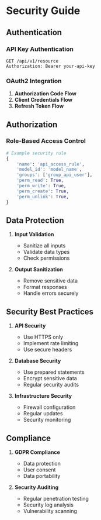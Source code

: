 # Security Guide

## Authentication

### API Key Authentication

```http
GET /api/v1/resource
Authorization: Bearer your-api-key
```

### OAuth2 Integration

1. **Authorization Code Flow**
2. **Client Credentials Flow**
3. **Refresh Token Flow**

## Authorization

### Role-Based Access Control

```python
# Example security rule
{
    'name': 'api_access_rule',
    'model_id': 'model_name',
    'groups': ['group_api_user'],
    'perm_read': True,
    'perm_write': True,
    'perm_create': True,
    'perm_unlink': True,
}
```

## Data Protection

1. **Input Validation**
   - Sanitize all inputs
   - Validate data types
   - Check permissions

2. **Output Sanitization**
   - Remove sensitive data
   - Format responses
   - Handle errors securely

## Security Best Practices

1. **API Security**
   - Use HTTPS only
   - Implement rate limiting
   - Use secure headers

2. **Database Security**
   - Use prepared statements
   - Encrypt sensitive data
   - Regular security audits

3. **Infrastructure Security**
   - Firewall configuration
   - Regular updates
   - Security monitoring

## Compliance

1. **GDPR Compliance**
   - Data protection
   - User consent
   - Data portability

2. **Security Auditing**
   - Regular penetration testing
   - Security log analysis
   - Vulnerability scanning